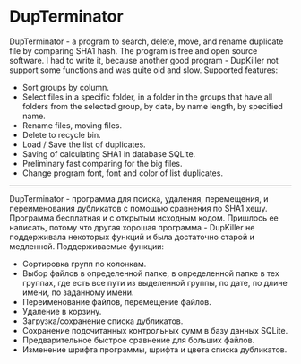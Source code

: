 DupTerminator
=============

DupTerminator - a program to search, delete, move, and rename duplicate file by comparing SHA1 hash. The program is free and open source software. I had to write it, because another good program - DupKiller not support some functions and was quite old and slow.
Supported features:
- Sort groups by column.
- Select files in a specific folder, in a folder in the groups that have all folders from the selected group, by date, by name length, by specified name.
- Rename files, moving files.
- Delete to recycle bin.
- Load / Save the list of duplicates.
- Saving of calculating SHA1 in database SQLite.
- Preliminary fast comparing for the big files.
- Change program font, font and color of list duplicates.

------------------------------------------------------------------------------------------------------------

DupTerminator - программа для поиска, удаления, перемещения, и переименования дубликатов c помощью сравнения по SHA1 хешу. Программа бесплатная и с открытым исходным кодом. Пришлось ее написать, потому что другая хорошая программа - DupKiller не поддерживала некоторых функций и была достаточно старой и медленной.
Поддерживаемые функции:
- Сортировка групп по колонкам.
- Выбор файлов в определенной папке, в определенной папке в тех группах, где есть все пути из выделенной группы, по дате, по длине имени, по заданному имени.
- Переименование файлов, перемещение файлов.
- Удаление в корзину.
- Загрузка/сохранение списка дубликатов.
- Сохранение подсчитанных контрольных сумм в базу данных SQLite.
- Предварительное быстрое сравнение для больших файлов.
- Изменение шрифта программы, шрифта и цвета списка дубликатов.


